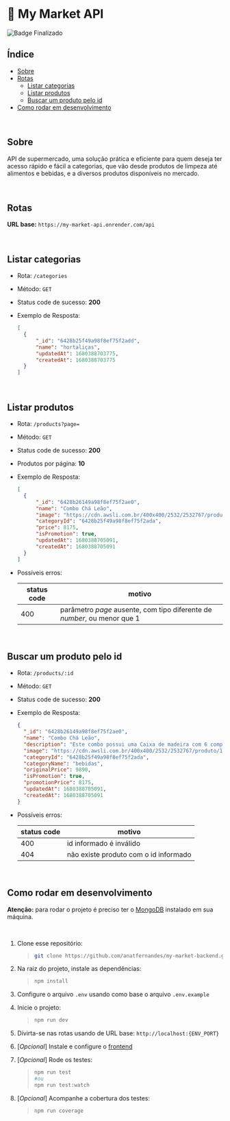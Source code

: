 # :shopping_cart: My Market API

![Badge Finalizado](https://img.shields.io/static/v1?label=STATUS&message=FINALIZADO&color=success&style=for-the-badge)

## Índice

- [Sobre](#Sobre)
- [Rotas](#Rotas)
  - [Listar categorias](#Listar-categorias)
  - [Listar produtos](#Listar-produtos)
  - [Buscar um produto pelo id](#Buscar-um-produto-pelo-id)
- [Como rodar em desenvolvimento](#Como-rodar-em-desenvolvimento)

<br/>

## Sobre

API de supermercado, uma solução prática e eficiente para quem deseja ter acesso rápido e fácil a categorias, que vão desde produtos de limpeza até alimentos e bebidas, e a diversos produtos disponíveis no mercado.

<br/>

## Rotas

**URL base:** `https://my-market-api.onrender.com/api`

<br/>

## Listar categorias

- Rota: `/categories`
- Método: `GET`
- Status code de sucesso: **200**
- Exemplo de Resposta:

  ```json
  [
  	{
  		"_id": "6428b25f49a98f8ef75f2add",
  		"name": "hortaliças",
  		"updatedAt": 1680388703775,
  		"createdAt": 1680388703775
  	}
  ]
  ```

<br/>

## Listar produtos

- Rota: `/products?page=`
- Método: `GET`
- Status code de sucesso: **200**
- Produtos por página: **10**
- Exemplo de Resposta:

  ```json
  [
  	{
  		"_id": "6428b26149a98f8ef75f2ae0",
  		"name": "Combo Chá Leão",
  		"image": "https://cdn.awsli.com.br/400x400/2532/2532767/produto/1925652215311b91fe6.jpg",
  		"categoryId": "6428b25f49a98f8ef75f2ada",
  		"price": 8175,
  		"isPromotion": true,
  		"updatedAt": 1680388705091,
  		"createdAt": 1680388705091
  	}
  ]
  ```

- Possíveis erros:

  | status code | motivo                                                                   |
  | ----------- | ------------------------------------------------------------------------ |
  | 400         | parâmetro _page_ ausente, com tipo diferente de _number_, ou menor que 1 |

<br/>

## Buscar um produto pelo id

- Rota: `/products/:id`
- Método: `GET`
- Status code de sucesso: **200**
- Exemplo de Resposta:

  ```json
  {
  	"_id": "6428b26149a98f8ef75f2ae0",
  	"name": "Combo Chá Leão",
  	"description": "Este combo possui uma Caixa de madeira com 6 compartimentos para armazenagem de chás. Sabores: Maçã, Frutas Vermelhas, Morango, Maracujá, Laranja, Gengibre, Hibisco, Rosa Silvestre, Amora, Mirtilo e Baunilha. Embalagem: 6 (seis) caixas com 10 (Dez) sachês. Totalizando 60 sachês. Saquinhos: Cada saquinho tem 1,6g de chá.",
  	"image": "https://cdn.awsli.com.br/400x400/2532/2532767/produto/1925652215311b91fe6.jpg",
  	"categoryId": "6428b25f49a98f8ef75f2ada",
  	"categoryName": "bebidas",
  	"originalPrice": 9890,
  	"isPromotion": true,
  	"promotionPrice": 8175,
  	"updatedAt": 1680388705091,
  	"createdAt": 1680388705091
  }
  ```

- Possíveis erros:

  | status code | motivo                                |
  | ----------- | ------------------------------------- |
  | 400         | id informado é inválido               |
  | 404         | não existe produto com o id informado |

<br/>

## Como rodar em desenvolvimento

**Atenção:** para rodar o projeto é preciso ter o [MongoDB](https://www.mongodb.com/docs/manual/installation/) instalado em sua máquina.

<br/>

1. Clone esse repositório:

   > ```bash
   > git clone https://github.com/anatfernandes/my-market-backend.git
   > ```

2. Na raiz do projeto, instale as dependências:

   > ```bash
   > npm install
   > ```

3. Configure o arquivo `.env` usando como base o arquivo `.env.example`

4. Inicie o projeto:

   > ```bash
   > npm run dev
   > ```

5. Divirta-se nas rotas usando de URL base: `http://localhost:{ENV_PORT}`

6. [*Opcional*] Instale e configure o [frontend](https://github.com/anatfernandes/my-market-frontend)

7. [*Opcional*] Rode os testes:

   > ```bash
   > npm run test
   > #ou
   > npm run test:watch
   > ```

8. [*Opcional*] Acompanhe a cobertura dos testes:
   > ```bash
   > npm run coverage
   > ```
